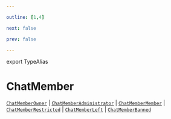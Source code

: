 ```yaml
---

outline: [1,4]

next: false

prev: false

---
```


export TypeAlias
# ChatMember

[`ChatMemberOwner`](../interfaces/ChatMemberOwner.md) \| [`ChatMemberAdministrator`](../interfaces/ChatMemberAdministrator.md) \| [`ChatMemberMember`](../interfaces/ChatMemberMember.md) \| [`ChatMemberRestricted`](../interfaces/ChatMemberRestricted.md) \| [`ChatMemberLeft`](../interfaces/ChatMemberLeft.md) \| [`ChatMemberBanned`](../interfaces/ChatMemberBanned.md)
